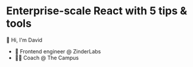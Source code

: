 # Enterprise-scale React with 5 tips & tools

👋 Hi, I'm David

- 💼 Frontend engineer @ ZinderLabs
- 👨‍🏫 Coach @ The Campus
